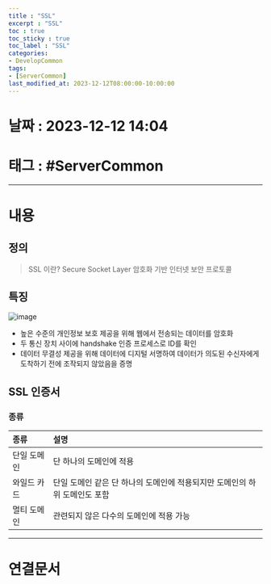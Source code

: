 ```yaml
---
title : "SSL"
excerpt : "SSL"
toc : true
toc_sticky : true
toc_label : "SSL"
categories:
- DevelopCommon
tags:
- [ServerCommon]
last_modified_at: 2023-12-12T08:00:00-10:00:00
---
```


# 날짜 : 2023-12-12 14:04

# 태그 : #ServerCommon
---

# 내용

## 정의
> SSL 이란?
> Secure Socket Layer
> 암호화 기반 인터넷 보안 프로토콜

## 특징
  
![image](../../assets/images/SSLOperation.png)
- 높은 수준의 개인정보 보호 제공을 위해 웹에서 전송되는 데이터를 암호화
- 두 통신 장치 사이에 handshake 인증 프로세스로 ID를 확인
- 데이터 무결성 제공을 위해 데이터에 디지털 서명하여 데이터가 의도된 수신자에게 도착하기 전에 조작되지 않았음을 증명

## SSL 인증서

### 종류

| 종류        | 설명                                                                       |
|:----------- |:-------------------------------------------------------------------------- |
| 단일 도메인 | 단 하나의 도메인에 적용                                                    |
| 와일드 카드 | 단일 도메인 같은 단 하나의 도메인에 적용되지만 도메인의 하위 도메인도 포함 |
| 멀티 도메인 | 관련되지 않은 다수의 도메인에 적용 가능                                    |

---

# 연결문서
